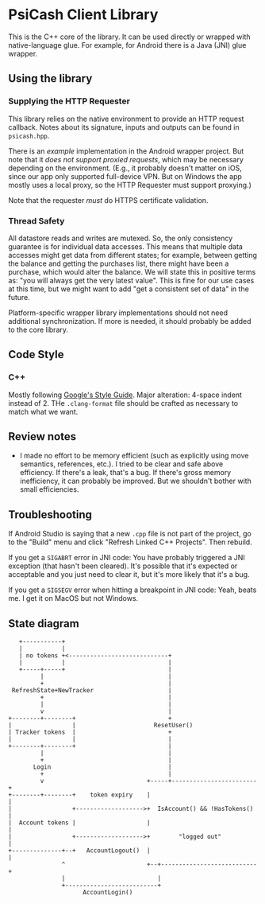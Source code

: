 # PsiCash Client Library

This is the C++ core of the library. It can be used directly or wrapped with native-language glue. For example, for Android there is a Java (JNI) glue wrapper.

## Using the library

### Supplying the HTTP Requester

This library relies on the native environment to provide an HTTP request callback. Notes about its signature, inputs and outputs can be found in `psicash.hpp`.

There is an _example_ implementation in the Android wrapper project. But note that it _does not support proxied requests_, which may be necessary depending on the environment. (E.g., it probably doesn't matter on iOS, since our app only supported full-device VPN. But on Windows the app mostly uses a local proxy, so the HTTP Requester must support proxying.)

Note that the requester _must_ do HTTPS certificate validation.

### Thread Safety

All datastore reads and writes are mutexed. So, the only consistency guarantee is for individual data accesses. This means that multiple data accesses might get data from different states; for example, between getting the balance and getting the purchases list, there might have been a purchase, which would alter the balance. We will state this in positive terms as: "you will always get the very latest value". This is fine for our use cases at this time, but we might want to add "get a consistent set of data" in the future.

Platform-specific wrapper library implementations should not need additional synchronization. If more is needed, it should probably be added to the core library.


## Code Style

### C++

Mostly following [Google's Style Guide](https://google.github.io/styleguide/cppguide.html). Major alteration: 4-space indent instead of 2. THe `.clang-format` file should be crafted as necessary to match what we want.

## Review notes

* I made no effort to be memory efficient (such as explicitly using move semantics, references, etc.). I tried to be clear and safe above efficiency. If there's a leak, that's a bug. If there's gross memory inefficiency, it can probably be improved. But we shouldn't bother with small efficiencies.

## Troubleshooting

If Android Studio is saying that a new `.cpp` file is not part of the project, go to the "Build" menu and click "Refresh Linked C++ Projects". Then rebuild.

If you get a `SIGABRT` error in JNI code: You have probably triggered a JNI exception (that hasn't been cleared). It's possible that it's expected or acceptable and you just need to clear it, but it's more likely that it's a bug.

If you get a `SIGSEGV` error when hitting a breakpoint in JNI code: Yeah, beats me. I get it on MacOS but not Windows.

## State diagram

```
   +-----------+
   |           |
   | no tokens +<----------------------------+
   |           |                             |
   +-----+-----+                             |
         |                                   |
         +                                   |
 RefreshState+NewTracker                     |
         +                                   |
         |                                   |
         v                                   |
+--------+--------+                          +
|                 |                      ResetUser()
| Tracker tokens  |                          +
|                 |                          |
+--------+--------+                          |
         |                                   |
         +                                   |
       Login                                 |
         +                                   |
         v                             +-----+------------------------+
+--------+--------+    token expiry    |                              |
|                 +------------------->+  IsAccount() && !HasTokens() |
|  Account tokens |                    |                              |
|                 +------------------->+        "logged out"          |
+--------------+--+   AccountLogout()  |                              |
               ^                       +--+---------------------------+
               |                          |
               +--------------------------+
                     AccountLogin()
```
